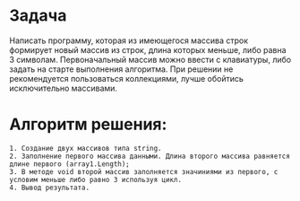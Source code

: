 

# Задача

Написать программу, которая из имеющегося массива строк формирует новый массив из строк, длина которых меньше, либо равна 3 символам. Первоначальный массив 
можно ввести с клавиатуры, либо задать на старте выполнения алгоритма. При решении не рекомендуется пользоваться коллекциями, лучше обойтись исключительно 
массивами.

# Алгоритм решения:

    1. Создание двух массивов типа string. 
    2. Заполнение первого массива данными. Длина второго массива равняется длине первого (array1.Length);
    3. В методе void второй массив заполняется значиниями из первого, с условим меньше либо равно 3 используя цикл.
    4. Вывод результата.